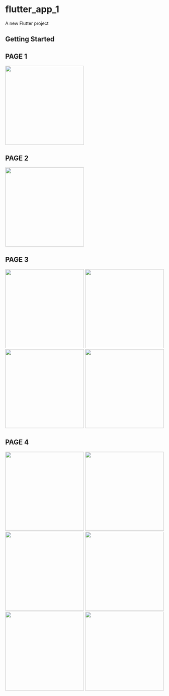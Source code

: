 # flutter_app_1

A new Flutter project 

## Getting Started
## PAGE 1
<img src="https://user-images.githubusercontent.com/89629701/137520808-c3d18054-5d45-4952-b268-b408a947f60b.png" width = "250">

## PAGE 2
<img src="https://user-images.githubusercontent.com/89629701/137520914-ce22db65-3939-4bb5-b133-1c1fb8ef5ce2.png" width = "250">

## PAGE 3
<img src="https://user-images.githubusercontent.com/89629701/137521020-cef8deb5-760a-47ba-a1eb-5d4b687099ee.png" width = "250">
<img src="https://user-images.githubusercontent.com/89629701/137521034-edc0ce9e-6659-47d2-8574-3620a5b460e8.png" width = "250">
<img src="https://user-images.githubusercontent.com/89629701/137521063-3883d2d9-e896-4130-a8ea-8b63667f3519.png" width = "250">
<img src="https://user-images.githubusercontent.com/89629701/137521100-ac33056f-99d5-4517-817c-0101ecde544a.png" width = "250">

## PAGE 4
<img src="https://user-images.githubusercontent.com/89629701/137521496-26964992-c5d7-432b-8f9f-b685db1751fb.png" width = "250">
<img src="https://user-images.githubusercontent.com/89629701/137521535-47f2b662-ef80-46ea-affe-5c8133da09bb.png" width = "250">
<img src="https://user-images.githubusercontent.com/89629701/137521545-7945371c-9c28-4ab5-988f-f74bef27c7ce.png" width = "250">
<img src="https://user-images.githubusercontent.com/89629701/137521568-b4c39eda-96e3-4c15-b38e-be1d3e682130.png" width = "250">
<img src="https://user-images.githubusercontent.com/89629701/137521595-5c62ed01-332c-4d60-ba1e-e92b35c8ed3c.png" width = "250">
<img src="https://user-images.githubusercontent.com/89629701/137521623-6e4cdd2c-3dd9-423b-a3b1-db1f6e003225.png" width = "250">
